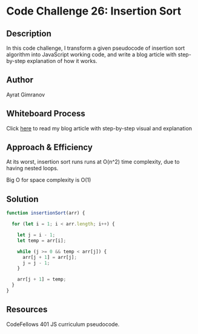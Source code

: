 # Code Challenge 26: Insertion Sort

## Description

In this code challenge, I transform a given pseudocode of insertion sort algorithm into JavaScript working code, and write a blog article with step-by-step explanation of how it works.

## Author

Ayrat Gimranov

## Whiteboard Process

Click [here](BLOG.md) to read my blog article with step-by-step visual and explanation

## Approach & Efficiency
<!-- What approach did you take? Why? What is the Big O space/time for this approach? -->

At its worst, insertion sort runs runs at O(n^2) time complexity, due to having nested loops.

Big O for space complexity is O(1)

## Solution

```javascript
function insertionSort(arr) {

  for (let i = 1; i < arr.length; i++) {

    let j = i - 1;
    let temp = arr[i];

    while (j >= 0 && temp < arr[j]) {
      arr[j + 1] = arr[j];
      j = j - 1;
    }

    arr[j + 1] = temp;
  }
}

```

## Resources

CodeFellows 401 JS curriculum pseudocode.
